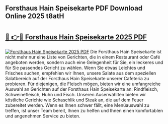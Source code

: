 ## Forsthaus Hain Speisekarte PDF Download Online 2025 t8atH

# <h2><a href="http://gccgzqt.nevu.top/?p=Forsthaus+Hain+Speisekarte">🔗 👉🔴 Forsthaus Hain Speisekarte 2025 PDF</a></h2>

[![Forsthaus Hain Speisekarte 2025 PDF](https://i.imgur.com/dBaPXMq.png)](http://gccgzqt.nevu.top/?p=Forsthaus+Hain+Speisekarte)
Die Forsthaus Hain Speisekarte ist nicht mehr nur eine Liste von Gerichten, die in einem Restaurant oder Café angeboten werden, sondern auch eine Gelegenheit für Sie, ein leckeres und für Sie passendes Gericht zu wählen. Wenn Sie etwas Leichtes und Frisches suchen, empfehlen wir Ihnen, unsere Salate aus dem speziellen Salatbereich auf der Forsthaus Hain Speisekarte unserer Cafeteria zu probieren. Für diejenigen, die Fleisch mögen, bieten wir eine umfangreiche Auswahl an Gerichten auf der Forsthaus Hain Speisekarte an: Rindfleisch, Schweinefleisch, Huhn und Fisch. Unseren Auserwählten bieten wir köstliche Gerichte wie Schaschlik und Steak an, die auf dem Feuer zubereitet werden. Wenn es Ihnen schwer fällt, eine Menüauswahl zu treffen, ist unser Team bereit, Ihnen zu helfen und Ihnen einen komfortablen und angenehmen Service zu bieten.
